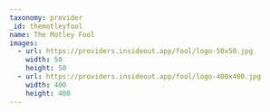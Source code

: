 ```yaml
---
taxonomy: provider
_id: themotleyfool
name: The Motley Fool
images:
  - url: https://providers.insideout.app/fool/logo-50x50.jpg
    width: 50
    height: 50
  - url: https://providers.insideout.app/fool/logo-400x400.jpg
    width: 400
    height: 400
---
```

